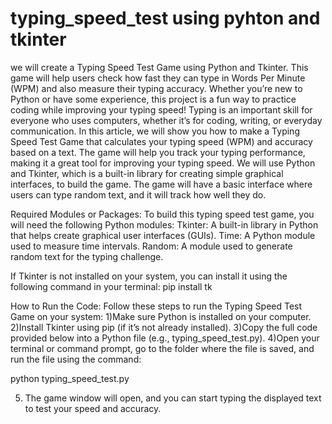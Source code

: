 # typing_speed_test using pyhton and tkinter

we will create a Typing Speed Test Game using Python and Tkinter. This game will help users check how fast they can type in Words Per Minute (WPM) and also measure their typing accuracy. Whether you’re new to Python or have some experience, this project is a fun way to practice coding while improving your typing speed!
Typing is an important skill for everyone who uses computers, whether it’s for coding, writing, or everyday communication. In this article, we will show you how to make a Typing Speed Test Game that calculates your typing speed (WPM) and accuracy based on a text.
The game will help you track your typing performance, making it a great tool for improving your typing speed. We will use Python and Tkinter, which is a built-in library for creating simple graphical interfaces, to build the game. The game will have a basic interface where users can type random text, and it will track how well they do.

Required Modules or Packages:
To build this typing speed test game, you will need the following Python modules:
Tkinter: A built-in library in Python that helps create graphical user interfaces (GUIs).
Time: A Python module used to measure time intervals.
Random: A module used to generate random text for the typing challenge.

If Tkinter is not installed on your system, you can install it using the following command in your terminal:
pip install tk

How to Run the Code:
Follow these steps to run the Typing Speed Test Game on your system:
1)Make sure Python is installed on your computer.
2)Install Tkinter using pip (if it’s not already installed).
3)Copy the full code provided below into a Python file (e.g., typing_speed_test.py).
4)Open your terminal or command prompt, go to the folder where the file is saved, and run the file using the command:

python typing_speed_test.py
         
5. The game window will open, and you can start typing the displayed text to test your speed and accuracy.
